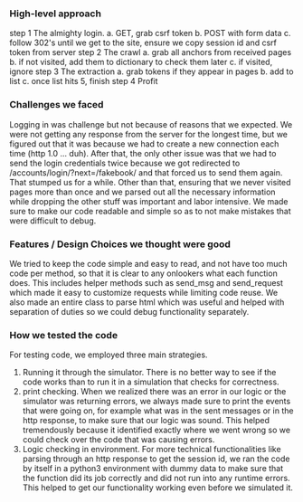 ### High-level approach
 step 1
 The almighty login.
 a. GET, grab csrf token
 b. POST with form data
 c. follow 302's until we get to the site, ensure we copy session id and csrf token from server
 step 2
 The crawl
 a. grab all anchors from received pages
 b. if not visited, add them to dictionary to check them later
 c. if visited, ignore
 step 3
 The extraction
 a. grab tokens if they appear in pages
 b. add to list
 c. once list hits 5, finish
 step 4
 Profit
### Challenges we faced
  Logging in was challenge but not because of reasons that we expected. We were not getting any response
  from the server for the longest time, but we figured out that it was because we had to create a new
  connection each time (http 1.0 ... duh). After that, the only other issue was that we had to send the login credentials
  twice because we got redirected to /accounts/login/?next=/fakebook/ and that forced us to send them
  again. That stumped us for a while.
  Other than that, ensuring that we never visited pages more than once and we parsed out all the necessary
  information while dropping the other stuff was important and labor intensive. We made sure to make our
  code readable and simple so as to not make mistakes that were difficult to debug.

### Features / Design Choices we thought were good
  We tried to keep the code simple and easy to read, and not have too much code per method, so that
  it is clear to any onlookers what each function does. 
  This includes helper methods such as send_msg and send_request which made it easy to customize 
  requests while limiting code reuse.
  We also made an entire class to parse html which was useful and helped with separation of duties
  so we could debug functionality separately.

### How we tested the code
  For testing code, we employed three main strategies.
  1. Running it through the simulator. There is no better way to see if the code works than to run
  it in a simulation that checks for correctness.
  2. print checking. When we realized there was an error in our logic or the simulator was returning
  errors, we always made sure to print the events that were going on, for example what was in the sent messages or in the http response,
  to make sure that our logic was sound. This helped tremendously because it identified exactly where we went wrong so we could
  check over the code that was causing errors.
  3. Logic checking in environment. For more technical functionalities like parsing through an http response to get the session id,
  we ran the code by itself in a python3 environment with dummy data to make sure that the function
  did its job correctly and did not run into any runtime errors. 
  This helped to get our functionality working even before we simulated it.
